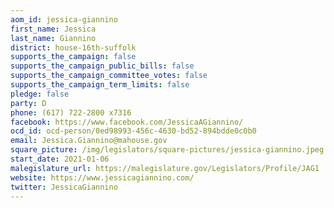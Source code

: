 ```yaml
---
aom_id: jessica-giannino
first_name: Jessica
last_name: Giannino
district: house-16th-suffolk
supports_the_campaign: false
supports_the_campaign_public_bills: false
supports_the_campaign_committee_votes: false
supports_the_campaign_term_limits: false
pledge: false
party: D
phone: (617) 722-2800 x7316
facebook: https://www.facebook.com/JessicaAGiannino/
ocd_id: ocd-person/0ed98993-456c-4630-bd52-894bdde0c0b0
email: Jessica.Giannino@mahouse.gov
square_picture: /img/legislators/square-pictures/jessica-giannino.jpeg
start_date: 2021-01-06
malegislature_url: https://malegislature.gov/Legislators/Profile/JAG1
website: https://www.jessicagiannino.com/
twitter: JessicaGiannino
---
```


